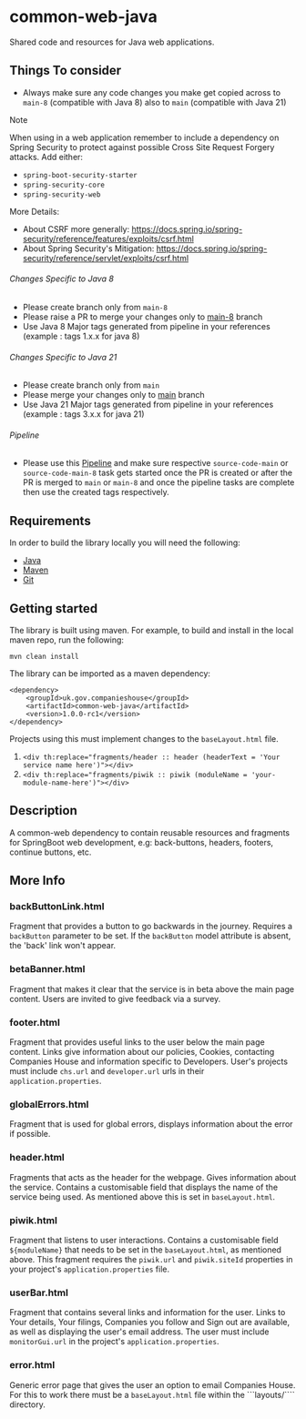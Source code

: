 # common-web-java
Shared code and resources for Java web applications.

Things To consider
--

+ Always make sure any code changes you make get copied across to `main-8` (compatible with Java 8) also to `main` (compatible with Java 21)

> [!NOTE]
> When using in a web application remember to include a dependency on Spring
> Security to protect against possible Cross Site Request Forgery attacks.
> Add either:
>
> + `spring-boot-security-starter`
> + `spring-security-core`
> + `spring-security-web`
>
> More Details:
>
> + About CSRF more generally:
>  <https://docs.spring.io/spring-security/reference/features/exploits/csrf.html>
> + About Spring Security's Mitigation:
>  <https://docs.spring.io/spring-security/reference/servlet/exploits/csrf.html>

###### Changes Specific to Java 8

+ Please create branch only from `main-8`
+ Please raise a PR to merge your changes only to [main-8](https://github.com/companieshouse/common-web-java/tree/main-8) branch
+ Use Java 8 Major tags generated from pipeline in your references (example : tags 1.x.x for java 8)

###### Changes Specific to Java 21

+ Please create branch only from `main`
+ Please merge your changes only to [main](https://github.com/companieshouse/common-web-java) branch
+ Use Java 21 Major tags generated from pipeline in your references (example : tags 3.x.x for java 21)

###### Pipeline

+ Please use this [Pipeline](https://ci-platform.companieshouse.gov.uk/teams/team-development/pipelines/common-web-java) and make sure respective `source-code-main` or `source-code-main-8` task gets started once the PR is created or after the PR is merged to `main` or `main-8` and once the pipeline tasks are complete then use the created tags respectively.

## Requirements
In order to build the library locally you will need the following:
- [Java](https://www.oracle.com/java/technologies/downloads/)
- [Maven](https://maven.apache.org/download.cgi)
- [Git](https://git-scm.com/downloads)

## Getting started

The library is built using maven.  For example, to build and install in the local maven repo, run the following:
```
mvn clean install
```

The library can be imported as a maven dependency:
```
<dependency>
    <groupId>uk.gov.companieshouse</groupId>
    <artifactId>common-web-java</artifactId>
    <version>1.0.0-rc1</version>
</dependency>
```

Projects using this must implement changes to the ```baseLayout.html``` file.

1. ```<div th:replace="fragments/header :: header (headerText = 'Your service name here')"></div>```
2. ```<div th:replace="fragments/piwik :: piwik (moduleName = 'your-module-name-here')"></div>```

## Description 

A common-web dependency to contain reusable resources and fragments for SpringBoot web development, e.g: back-buttons, headers, footers, continue buttons, etc.


## More Info

### backButtonLink.html

Fragment that provides a button to go backwards in the journey. Requires a ```backButton``` parameter to be set. If the ```backButton``` model attribute is absent, the 'back' link won't appear.

### betaBanner.html

Fragment that makes it clear that the service is in beta above the main page content. Users are invited to give feedback via a survey.

### footer.html

Fragment that provides useful links to the user below the main page content. Links give information about our policies, Cookies, contacting Companies House and information specific to Developers. User's projects must include ```chs.url``` and ```developer.url``` urls in their ```application.properties```.

### globalErrors.html

Fragment that is used for global errors, displays information about the error if possible.

### header.html

Fragments that acts as the header for the webpage. Gives information about the service. Contains a customisable field that displays the name of the service being used. As mentioned above this is set in ```baseLayout.html```.

### piwik.html

Fragment that listens to user interactions. Contains a customisable field ```${moduleName}``` that needs to be set in the ```baseLayout.html```, as mentioned above. This fragment requires the ```piwik.url``` and ```piwik.siteId``` properties in your project's ```application.properties``` file.

### userBar.html

Fragment that contains several links and information for the user. Links to Your details, Your filings, Companies you follow and Sign out are available, as well as displaying the user's email address. The user must include ```monitorGui.url``` in the project's ```application.properties```.

### error.html

Generic error page that gives the user an option to email Companies House. For this to work there must be a ```baseLayout.html``` file within the ```layouts/```` directory.

